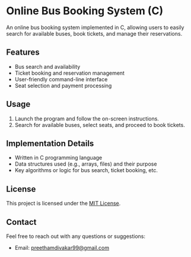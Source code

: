 # Online Bus Booking System (C)
An online bus booking system implemented in C, allowing users to easily search for available buses, book tickets, and manage their reservations.
## Features
- Bus search and availability
- Ticket booking and reservation management
- User-friendly command-line interface
- Seat selection and payment processing
## Usage
1. Launch the program and follow the on-screen instructions.
2. Search for available buses, select seats, and proceed to book tickets.
## Implementation Details
- Written in C programming language
- Data structures used (e.g., arrays, files) and their purpose
- Key algorithms or logic for bus search, ticket booking, etc.
## License
This project is licensed under the [MIT License](LICENSE).
## Contact
Feel free to reach out with any questions or suggestions:
- Email: preethamdivakar99@gmail.com

